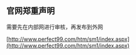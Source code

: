 ## 官网郑重声明

需要先在内部网进行审核，再发布到外网


[http://www.perfect99.com/htm/sm1/index.aspx](http://www.perfect99.com/htm/sm1/index.aspx)

 
